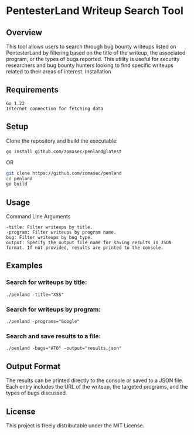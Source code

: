# PentesterLand Writeup Search Tool

## Overview

This tool allows users to search through bug bounty writeups listed on PentesterLand by filtering based on the title of the writeup, the associated program, or the types of bugs reported. This utility is useful for security researchers and bug bounty hunters looking to find specific writeups related to their areas of interest.
Installation

## Requirements

    Go 1.22
    Internet connection for fetching data

## Setup

Clone the repository and build the executable:

```
go install github.com/zomasec/penland@latest
```
OR 
```sh
git clone https://github.com/zomasec/penland
cd penland
go build
```
## Usage
Command Line Arguments

    -title: Filter writeups by title.
    -program: Filter writeups by program name.
    bug: Filter writeups by bug type.
    output: Specify the output file name for saving results in JSON format. If not provided, results are printed to the console.

## Examples

### Search for writeups by title:
```
./penland -title="XSS"
```

### Search for writeups by program:

```
./penland -programs="Google"
```

### Search and save results to a file:

```
./penland -bugs="ATO" -output="results.json"
```

## Output Format

The results can be printed directly to the console or saved to a JSON file. Each entry includes the URL of the writeup, the targeted programs, and the types of bugs discussed.

## License

This project is freely distributable under the MIT License.
